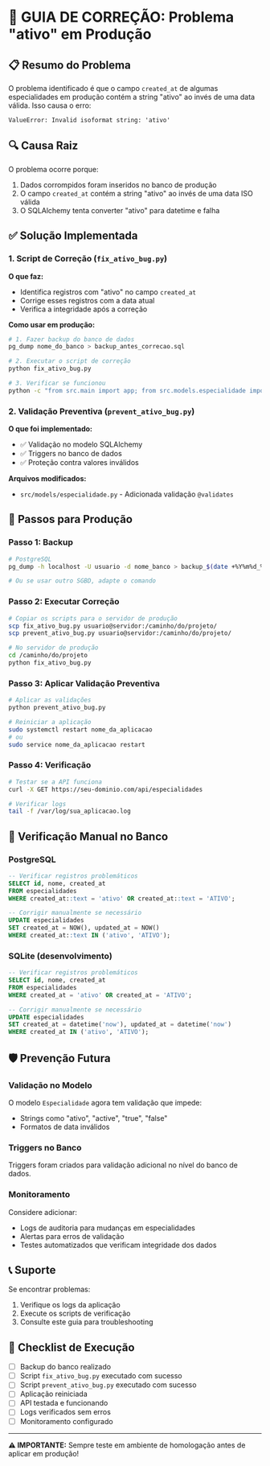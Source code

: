 # 🚨 GUIA DE CORREÇÃO: Problema "ativo" em Produção

## 📋 Resumo do Problema

O problema identificado é que o campo `created_at` de algumas especialidades em produção contém a string "ativo" ao invés de uma data válida. Isso causa o erro:

```
ValueError: Invalid isoformat string: 'ativo'
```

## 🔍 Causa Raiz

O problema ocorre porque:
1. Dados corrompidos foram inseridos no banco de produção
2. O campo `created_at` contém a string "ativo" ao invés de uma data ISO válida
3. O SQLAlchemy tenta converter "ativo" para datetime e falha

## ✅ Solução Implementada

### 1. Script de Correção (`fix_ativo_bug.py`)

**O que faz:**
- Identifica registros com "ativo" no campo `created_at`
- Corrige esses registros com a data atual
- Verifica a integridade após a correção

**Como usar em produção:**
```bash
# 1. Fazer backup do banco de dados
pg_dump nome_do_banco > backup_antes_correcao.sql

# 2. Executar o script de correção
python fix_ativo_bug.py

# 3. Verificar se funcionou
python -c "from src.main import app; from src.models.especialidade import Especialidade; app.app_context().push(); print(len(Especialidade.query.all()))"
```

### 2. Validação Preventiva (`prevent_ativo_bug.py`)

**O que foi implementado:**
- ✅ Validação no modelo SQLAlchemy
- ✅ Triggers no banco de dados
- ✅ Proteção contra valores inválidos

**Arquivos modificados:**
- `src/models/especialidade.py` - Adicionada validação `@validates`

## 🚀 Passos para Produção

### Passo 1: Backup
```bash
# PostgreSQL
pg_dump -h localhost -U usuario -d nome_banco > backup_$(date +%Y%m%d_%H%M%S).sql

# Ou se usar outro SGBD, adapte o comando
```

### Passo 2: Executar Correção
```bash
# Copiar os scripts para o servidor de produção
scp fix_ativo_bug.py usuario@servidor:/caminho/do/projeto/
scp prevent_ativo_bug.py usuario@servidor:/caminho/do/projeto/

# No servidor de produção
cd /caminho/do/projeto
python fix_ativo_bug.py
```

### Passo 3: Aplicar Validação Preventiva
```bash
# Aplicar as validações
python prevent_ativo_bug.py

# Reiniciar a aplicação
sudo systemctl restart nome_da_aplicacao
# ou
sudo service nome_da_aplicacao restart
```

### Passo 4: Verificação
```bash
# Testar se a API funciona
curl -X GET https://seu-dominio.com/api/especialidades

# Verificar logs
tail -f /var/log/sua_aplicacao.log
```

## 🔧 Verificação Manual no Banco

### PostgreSQL
```sql
-- Verificar registros problemáticos
SELECT id, nome, created_at 
FROM especialidades 
WHERE created_at::text = 'ativo' OR created_at::text = 'ATIVO';

-- Corrigir manualmente se necessário
UPDATE especialidades 
SET created_at = NOW(), updated_at = NOW() 
WHERE created_at::text IN ('ativo', 'ATIVO');
```

### SQLite (desenvolvimento)
```sql
-- Verificar registros problemáticos
SELECT id, nome, created_at 
FROM especialidades 
WHERE created_at = 'ativo' OR created_at = 'ATIVO';

-- Corrigir manualmente se necessário
UPDATE especialidades 
SET created_at = datetime('now'), updated_at = datetime('now') 
WHERE created_at IN ('ativo', 'ATIVO');
```

## 🛡️ Prevenção Futura

### Validação no Modelo
O modelo `Especialidade` agora tem validação que impede:
- Strings como "ativo", "active", "true", "false"
- Formatos de data inválidos

### Triggers no Banco
Triggers foram criados para validação adicional no nível do banco de dados.

### Monitoramento
Considere adicionar:
- Logs de auditoria para mudanças em especialidades
- Alertas para erros de validação
- Testes automatizados que verificam integridade dos dados

## 📞 Suporte

Se encontrar problemas:
1. Verifique os logs da aplicação
2. Execute os scripts de verificação
3. Consulte este guia para troubleshooting

## 📝 Checklist de Execução

- [ ] Backup do banco realizado
- [ ] Script `fix_ativo_bug.py` executado com sucesso
- [ ] Script `prevent_ativo_bug.py` executado com sucesso
- [ ] Aplicação reiniciada
- [ ] API testada e funcionando
- [ ] Logs verificados sem erros
- [ ] Monitoramento configurado

---

**⚠️ IMPORTANTE:** Sempre teste em ambiente de homologação antes de aplicar em produção!